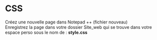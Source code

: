 # CSS

Créez une nouvelle page dans Notepad ++ (fichier nouveau)  
Enregistrez la page dans votre dossier Site_web qui se trouve dans votre espace perso sous le nom de : **style.css**
